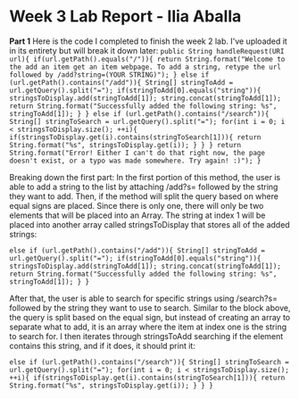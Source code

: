 # Week 3 Lab Report - Ilia Aballa

**Part 1**
Here is the code I completed to finish the week 2 lab. I've uploaded it in its entirety but will break it down later:
`public String handleRequest(URI url){
        if(url.getPath().equals("/")){
            return String.format("Welcome to the add an item get an item webpage. To add a string, retype the url followed by /add?string=(YOUR STRING)");
        }
        else if (url.getPath().contains("/add")){
            String[] stringToAdd = url.getQuery().split("=");
            if(stringToAdd[0].equals("string")){
                stringsToDisplay.add(stringToAdd[1]);
                string.concat(stringToAdd[1]);
                return String.format("Successfully added the following string: %s", stringToAdd[1]);
            }
        }
        else if (url.getPath().contains("/search")){
            String[] stringToSearch = url.getQuery().split("=");
            for(int i = 0; i < stringsToDisplay.size(); ++i){
                if(stringsToDisplay.get(i).contains(stringToSearch[1])){
                    return String.format("%s", stringsToDisplay.get(i));
                }
            }
        }
        return String.format("Error! Either I can't do that right now, the page doesn't exist, or a typo was made somewhere. Try again! :)");
    }`
    
Breaking down the first part:
In the first portion of this method, the user is able to add a string to the list by attaching /add?s= followed by the string they want to add. Then, if the method will split the query based on where equal signs are placed. Since there is only one, there will only be two elements that will be placed into an Array. The string at index 1 will be placed into another array called stringsToDisplay that stores all of the added strings:

`else if (url.getPath().contains("/add")){
            String[] stringToAdd = url.getQuery().split("=");
            if(stringToAdd[0].equals("string")){
                stringsToDisplay.add(stringToAdd[1]);
                string.concat(stringToAdd[1]);
                return String.format("Successfully added the following string: %s", stringToAdd[1]);
            }
        }`

After that, the user is able to search for specific strings using /search?s= followed by the string they want to use to search.
Similar to the block above, the query is split based on the equal sign, but instead of creating an array to separate what to add, it is an array where the item at index one is the string to search for. I then iterates through stringsToAdd searching if the element contains this string, and if it does, it should print it:

`else if (url.getPath().contains("/search")){
            String[] stringToSearch = url.getQuery().split("=");
            for(int i = 0; i < stringsToDisplay.size(); ++i){
                if(stringsToDisplay.get(i).contains(stringToSearch[1])){
                    return String.format("%s", stringsToDisplay.get(i));
                }
            }
        }`
        
